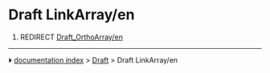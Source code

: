 # Draft LinkArray/en
1.  REDIRECT [Draft_OrthoArray/en](Draft_OrthoArray/en.md)



---
⏵ [documentation index](../README.md) > [Draft](Draft_Workbench.md) > Draft LinkArray/en
